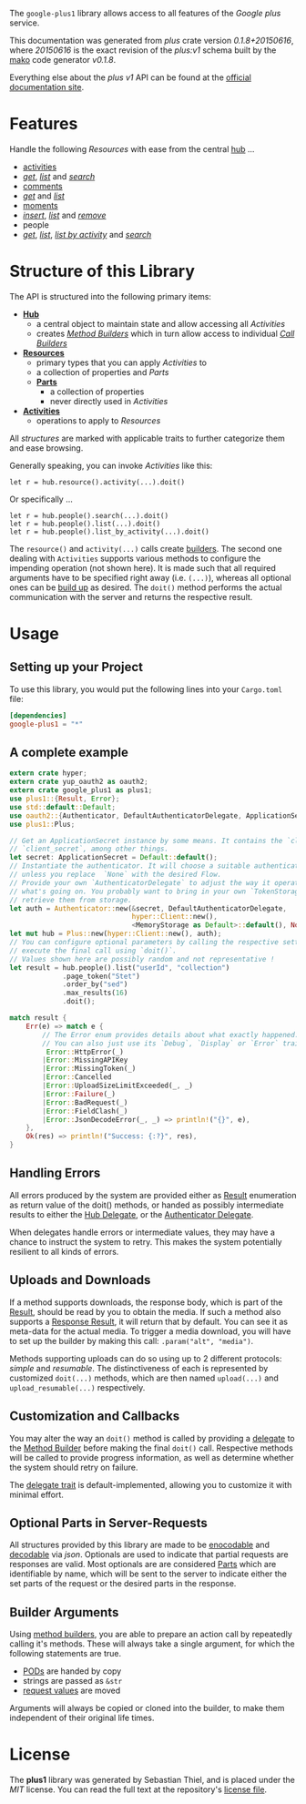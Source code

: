 <!---
DO NOT EDIT !
This file was generated automatically from 'src/mako/api/README.md.mako'
DO NOT EDIT !
-->
The `google-plus1` library allows access to all features of the *Google plus* service.

This documentation was generated from *plus* crate version *0.1.8+20150616*, where *20150616* is the exact revision of the *plus:v1* schema built by the [mako](http://www.makotemplates.org/) code generator *v0.1.8*.

Everything else about the *plus* *v1* API can be found at the
[official documentation site](https://developers.google.com/+/api/).
# Features

Handle the following *Resources* with ease from the central [hub](http://byron.github.io/google-apis-rs/google_plus1/struct.Plus.html) ... 

* [activities](http://byron.github.io/google-apis-rs/google_plus1/struct.Activity.html)
 * [*get*](http://byron.github.io/google-apis-rs/google_plus1/struct.ActivityGetCall.html), [*list*](http://byron.github.io/google-apis-rs/google_plus1/struct.ActivityListCall.html) and [*search*](http://byron.github.io/google-apis-rs/google_plus1/struct.ActivitySearchCall.html)
* [comments](http://byron.github.io/google-apis-rs/google_plus1/struct.Comment.html)
 * [*get*](http://byron.github.io/google-apis-rs/google_plus1/struct.CommentGetCall.html) and [*list*](http://byron.github.io/google-apis-rs/google_plus1/struct.CommentListCall.html)
* [moments](http://byron.github.io/google-apis-rs/google_plus1/struct.Moment.html)
 * [*insert*](http://byron.github.io/google-apis-rs/google_plus1/struct.MomentInsertCall.html), [*list*](http://byron.github.io/google-apis-rs/google_plus1/struct.MomentListCall.html) and [*remove*](http://byron.github.io/google-apis-rs/google_plus1/struct.MomentRemoveCall.html)
* people
 * [*get*](http://byron.github.io/google-apis-rs/google_plus1/struct.PeopleGetCall.html), [*list*](http://byron.github.io/google-apis-rs/google_plus1/struct.PeopleListCall.html), [*list by activity*](http://byron.github.io/google-apis-rs/google_plus1/struct.PeopleListByActivityCall.html) and [*search*](http://byron.github.io/google-apis-rs/google_plus1/struct.PeopleSearchCall.html)




# Structure of this Library

The API is structured into the following primary items:

* **[Hub](http://byron.github.io/google-apis-rs/google_plus1/struct.Plus.html)**
    * a central object to maintain state and allow accessing all *Activities*
    * creates [*Method Builders*](http://byron.github.io/google-apis-rs/google_plus1/trait.MethodsBuilder.html) which in turn
      allow access to individual [*Call Builders*](http://byron.github.io/google-apis-rs/google_plus1/trait.CallBuilder.html)
* **[Resources](http://byron.github.io/google-apis-rs/google_plus1/trait.Resource.html)**
    * primary types that you can apply *Activities* to
    * a collection of properties and *Parts*
    * **[Parts](http://byron.github.io/google-apis-rs/google_plus1/trait.Part.html)**
        * a collection of properties
        * never directly used in *Activities*
* **[Activities](http://byron.github.io/google-apis-rs/google_plus1/trait.CallBuilder.html)**
    * operations to apply to *Resources*

All *structures* are marked with applicable traits to further categorize them and ease browsing.

Generally speaking, you can invoke *Activities* like this:

```Rust,ignore
let r = hub.resource().activity(...).doit()
```

Or specifically ...

```ignore
let r = hub.people().search(...).doit()
let r = hub.people().list(...).doit()
let r = hub.people().list_by_activity(...).doit()
```

The `resource()` and `activity(...)` calls create [builders][builder-pattern]. The second one dealing with `Activities` 
supports various methods to configure the impending operation (not shown here). It is made such that all required arguments have to be 
specified right away (i.e. `(...)`), whereas all optional ones can be [build up][builder-pattern] as desired.
The `doit()` method performs the actual communication with the server and returns the respective result.

# Usage

## Setting up your Project

To use this library, you would put the following lines into your `Cargo.toml` file:

```toml
[dependencies]
google-plus1 = "*"
```

## A complete example

```Rust
extern crate hyper;
extern crate yup_oauth2 as oauth2;
extern crate google_plus1 as plus1;
use plus1::{Result, Error};
use std::default::Default;
use oauth2::{Authenticator, DefaultAuthenticatorDelegate, ApplicationSecret, MemoryStorage};
use plus1::Plus;

// Get an ApplicationSecret instance by some means. It contains the `client_id` and 
// `client_secret`, among other things.
let secret: ApplicationSecret = Default::default();
// Instantiate the authenticator. It will choose a suitable authentication flow for you, 
// unless you replace  `None` with the desired Flow.
// Provide your own `AuthenticatorDelegate` to adjust the way it operates and get feedback about 
// what's going on. You probably want to bring in your own `TokenStorage` to persist tokens and
// retrieve them from storage.
let auth = Authenticator::new(&secret, DefaultAuthenticatorDelegate,
                              hyper::Client::new(),
                              <MemoryStorage as Default>::default(), None);
let mut hub = Plus::new(hyper::Client::new(), auth);
// You can configure optional parameters by calling the respective setters at will, and
// execute the final call using `doit()`.
// Values shown here are possibly random and not representative !
let result = hub.people().list("userId", "collection")
             .page_token("Stet")
             .order_by("sed")
             .max_results(16)
             .doit();

match result {
    Err(e) => match e {
        // The Error enum provides details about what exactly happened.
        // You can also just use its `Debug`, `Display` or `Error` traits
         Error::HttpError(_)
        |Error::MissingAPIKey
        |Error::MissingToken(_)
        |Error::Cancelled
        |Error::UploadSizeLimitExceeded(_, _)
        |Error::Failure(_)
        |Error::BadRequest(_)
        |Error::FieldClash(_)
        |Error::JsonDecodeError(_, _) => println!("{}", e),
    },
    Ok(res) => println!("Success: {:?}", res),
}

```
## Handling Errors

All errors produced by the system are provided either as [Result](http://byron.github.io/google-apis-rs/google_plus1/enum.Result.html) enumeration as return value of 
the doit() methods, or handed as possibly intermediate results to either the 
[Hub Delegate](http://byron.github.io/google-apis-rs/google_plus1/trait.Delegate.html), or the [Authenticator Delegate](http://byron.github.io/google-apis-rs/google_plus1/../yup-oauth2/trait.AuthenticatorDelegate.html).

When delegates handle errors or intermediate values, they may have a chance to instruct the system to retry. This 
makes the system potentially resilient to all kinds of errors.

## Uploads and Downloads
If a method supports downloads, the response body, which is part of the [Result](http://byron.github.io/google-apis-rs/google_plus1/enum.Result.html), should be
read by you to obtain the media.
If such a method also supports a [Response Result](http://byron.github.io/google-apis-rs/google_plus1/trait.ResponseResult.html), it will return that by default.
You can see it as meta-data for the actual media. To trigger a media download, you will have to set up the builder by making
this call: `.param("alt", "media")`.

Methods supporting uploads can do so using up to 2 different protocols: 
*simple* and *resumable*. The distinctiveness of each is represented by customized 
`doit(...)` methods, which are then named `upload(...)` and `upload_resumable(...)` respectively.

## Customization and Callbacks

You may alter the way an `doit()` method is called by providing a [delegate](http://byron.github.io/google-apis-rs/google_plus1/trait.Delegate.html) to the 
[Method Builder](http://byron.github.io/google-apis-rs/google_plus1/trait.CallBuilder.html) before making the final `doit()` call. 
Respective methods will be called to provide progress information, as well as determine whether the system should 
retry on failure.

The [delegate trait](http://byron.github.io/google-apis-rs/google_plus1/trait.Delegate.html) is default-implemented, allowing you to customize it with minimal effort.

## Optional Parts in Server-Requests

All structures provided by this library are made to be [enocodable](http://byron.github.io/google-apis-rs/google_plus1/trait.RequestValue.html) and 
[decodable](http://byron.github.io/google-apis-rs/google_plus1/trait.ResponseResult.html) via *json*. Optionals are used to indicate that partial requests are responses 
are valid.
Most optionals are are considered [Parts](http://byron.github.io/google-apis-rs/google_plus1/trait.Part.html) which are identifiable by name, which will be sent to 
the server to indicate either the set parts of the request or the desired parts in the response.

## Builder Arguments

Using [method builders](http://byron.github.io/google-apis-rs/google_plus1/trait.CallBuilder.html), you are able to prepare an action call by repeatedly calling it's methods.
These will always take a single argument, for which the following statements are true.

* [PODs][wiki-pod] are handed by copy
* strings are passed as `&str`
* [request values](http://byron.github.io/google-apis-rs/google_plus1/trait.RequestValue.html) are moved

Arguments will always be copied or cloned into the builder, to make them independent of their original life times.

[wiki-pod]: http://en.wikipedia.org/wiki/Plain_old_data_structure
[builder-pattern]: http://en.wikipedia.org/wiki/Builder_pattern
[google-go-api]: https://github.com/google/google-api-go-client

# License
The **plus1** library was generated by Sebastian Thiel, and is placed 
under the *MIT* license.
You can read the full text at the repository's [license file][repo-license].

[repo-license]: https://github.com/Byron/google-apis-rs/LICENSE.md
